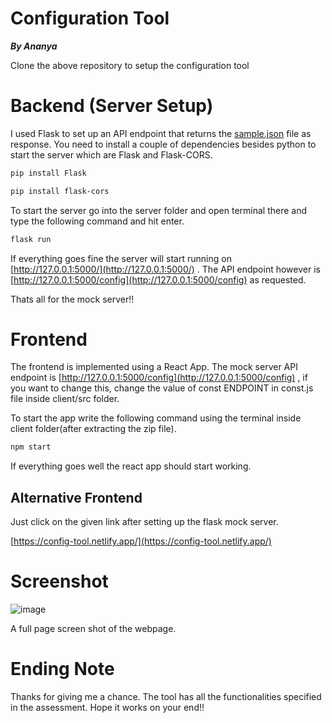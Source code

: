 # Configuration Tool
***By Ananya***

Clone the above repository to setup the configuration tool

# Backend (Server Setup)

I used Flask to set up an API endpoint that returns the [sample.json](https://drive.google.com/file/d/1N2RC-iqWNE_UU6igyl-ppttrV0b39M1K/view) file as response. You need to install a couple of dependencies besides python to start the server which are Flask and Flask-CORS.

```bash
pip install Flask
```

```bash
pip install flask-cors
```

To start the server go into the server folder and open terminal there and type the following command and hit enter.

```bash
flask run
```

If everything goes fine the server will start running on [http://127.0.0.1:5000/](http://127.0.0.1:5000/) . The API endpoint however is [http://127.0.0.1:5000/config](http://127.0.0.1:5000/config) as requested.

Thats all for the mock server!!

# Frontend

The frontend is implemented using a React App. The mock server API endpoint is [http://127.0.0.1:5000/config](http://127.0.0.1:5000/config) , if you want to change this, change the value of const ENDPOINT in const.js file inside client/src folder.

To start the app write the following command using the terminal inside client folder(after extracting the zip file).

```bash
npm start
```

If everything goes well the react app should start working.

## Alternative Frontend

Just click on the given link after setting up the flask mock server.

[https://config-tool.netlify.app/](https://config-tool.netlify.app/)

# Screenshot

![image](https://user-images.githubusercontent.com/77318648/179253688-a7915d59-085b-45a7-84a3-3621c3bddc3e.png)


A full page screen shot of the webpage.

# Ending Note

Thanks for giving me a chance. The tool has all the functionalities specified in the assessment. Hope it works on your end!!

